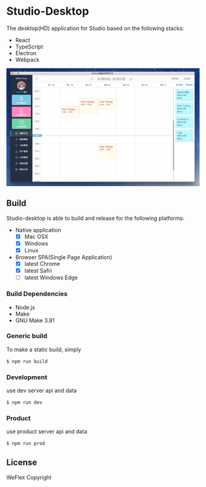 # Studio-Desktop

The desktop(HD) application for Studio based on the following stacks:

- React
- TypeScript
- Electron
- Webpack

![v1.0](./history/v1.0.png)

## Build

Studio-desktop is able to build and release for the following platforms:

- Native application
  - [x] Mac OSX
  - [x] Windows
  - [x] Linux

- Browser SPA(Single Page Application)
  - [x] latest Chrome
  - [x] latest Safri
  - [ ] latest Windows Edge

### Build Dependencies

* Node.js
* Make
* GNU Make 3.81

### Generic build

To make a static build, simply

```sh
$ npm run build
```

### Development
use dev server api and data
```sh
$ npm run dev
```

### Product
use product server api and data
```sh
$ npm run prod
```

## License

WeFlex Copyright

